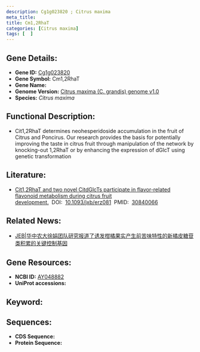 ```yaml
---
description: Cg1g023820 ; Citrus maxima
meta_title:
title: Cm1,2RhaT
categories: [Citrus maxima]
tags: [  ]
---
```


## Gene Details:
- **Gene ID:**	[Cg1g023820]()
- **Gene Symbol:** Cm1,2RhaT
- **Gene Name:** 
- **Genome Version:** [Citrus maxima (C. grandis) genome v1.0]()
- **Species:** *Citrus maxima*

## Functional Description:
   - Cit1,2RhaT determines neohesperidoside accumulation in the fruit of Citrus and Poncirus. Our research provides the basis for potentially improving the taste in citrus fruit through manipulation of the network by knocking-out 1,2RhaT or by enhancing the expression of dGlcT using genetic transformation

## Literature:
   - [Cit1,2RhaT and two novel CitdGlcTs participate in flavor-related flavonoid metabolism during citrus fruit development.]( https://academic.oup.com/jxb/article/70/10/2759/5370300)&nbsp;&nbsp;DOI:&nbsp;&nbsp;[10.1093/jxb/erz081](https://academic.oup.com/jxb/article/70/10/2759/5370300)&nbsp;&nbsp;PMID:&nbsp;&nbsp;[30840066](https://pubmed.ncbi.nlm.nih.gov/30840066/)

## Related News:
   - [JEB|华中农大徐娟团队研究报道了诱发柑橘果实产生前苦味特性的新橘皮糖苷类积累的关键控制基因](https://mp.weixin.qq.com/s?__biz=Mzg3MDEwNDEyMg==&mid=2247483937&idx=2&sn=140818bc9d998edf1e23197ec8149a2c&chksm=ce93af74f9e42662866a0c98c4c88917cadd7b3df889f8a67a5c3d0a82e19414865674889720&scene=27#wechat_redirect)

## Gene Resources:
- **NCBI ID:** [AY048882](https://www.ncbi.nlm.nih.gov/gene/?term=AY048882)
- **UniProt accessions:** [](https://www.uniprot.org/uniprotkb//entry)

## Keyword:


## Sequences:
- **CDS Sequence:**
- **Protein Sequence:**
